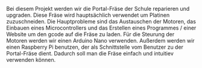 Bei diesem Projekt werden wir die Portal-Fräse der Schule reparieren und upgraden. Diese Fräse wird hauptsächlich verwendet um Platinen zuzuschneiden. Die Hauptprobleme sind das Austauschen der Motoren, das Einbauen eines Microcontrollers und das Erstellen eines Programmes / einer Website um den gcode auf die Fräse zu laden.
Für die Steurung der Motoren werden wir einen Arduino Nano verwenden. Außerdem werden wir einen Raspberry Pi benutzen, der als Schnittstelle vom Benutzer zu der Portal-Fräse dient. Dadurch soll man die Fräse einfach und intuitiev verwenden können.
